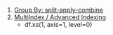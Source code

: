 1. [Group By: split-apply-combine](http://pandas.pydata.org/pandas-docs/stable/groupby.html)
2. [MultiIndex / Advanced Indexing](http://pandas.pydata.org/pandas-docs/stable/advanced.html)
    - df.xs(1, axis=1, level=0) 

